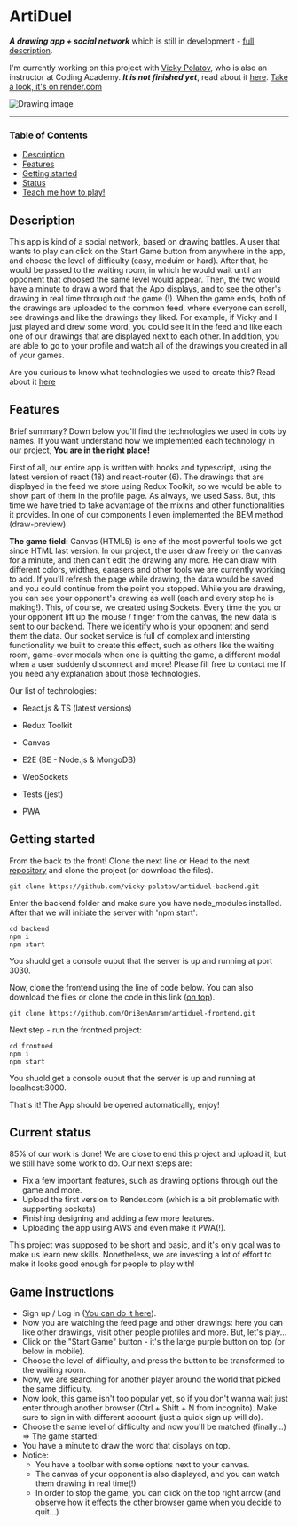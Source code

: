# ArtiDuel
***A drawing app + social network*** which is still in development - [full description](#description).

I'm currently working on this project with [Vicky Polatov](https://github.com/vicky-polatov "Vicky's profile link"), who is also an instructor at Coding Academy. 
***It is not finished yet***, read about it [here](#current-status).
[Take a look, it's on render.com](https://artiduel.onrender.com "Render link")

![Drawing image](src/assets/imgs/drawing-butterfly.avif "Drawing image")
___

### Table of Contents
- [Description](#description)
- [Features](#features)
- [Getting started](#getting-started)
- [Status](#current-status)
- [Teach me how to play!](#game-instructions)

## Description
This app is kind of a social network, based on drawing battles. 
A user that wants to play can click on the Start Game button from anywhere in the app, and choose the level of difficulty (easy, meduim or hard).
After that, he would be passed to the waiting room, in which he would wait until an opponent that choosed the same level would appear. 
Then, the two would have a minute to draw a word that the App displays, and to see the other's drawing in real time through out the game (!).
When the game ends, both of the drawings are uploaded to the common feed, where everyone can scroll, see drawings and like the drawings they liked. For example, if Vicky and I just played and drew some word, you could see it in the feed and like each one of our drawings that are displayed next to each other. 
In addition, you are able to go to your profile and watch all of the drawings you created in all of your games.

Are you curious to know what technologies we used to create this? Read about it [here](#features)

## Features
Brief summary? Down below you'll find the technologies we used in dots by names. 
If you want understand how we implemented each technology in our project, **You are in the right place!**

First of all, our entire app is written with hooks and typescript, using the latest version of react (18) and react-router (6).
The drawings that are displayed in the feed we store using Redux Toolkit, so we would be able to show part of them in the profile page.
As always, we used Sass. But, this time we have tried to take advantage of the mixins and other functionalities it provides. In one of our components I even implemented the BEM method (draw-preview).

**The game field:**
Canvas (HTML5) is one of the most powerful tools we got since HTML last version.
In our project, the user draw freely on the canvas for a minute, and then can't edit the drawing any more.
He can draw with different colors, widthes, earasers and other tools we are currently working to add.
If you'll refresh the page while drawing, the data would be saved and you could continue from the point you stopped.
While you are drawing, you can see your opponent's drawing as well (each and every step he is making!).
This, of course, we created using Sockets. Every time the you or your opponent lift up the mouse / finger from the canvas, the new data is sent to our backend. There we identify who is your opponent and send them the data.
Our socket service is full of complex and intersting functionality we built to create this effect, such as others like the waiting room, game-over modals when one is quitting the game, a different modal when a user suddenly disconnect and more!
Please fill free to contact me If you need any explanation about those technologies.

Our list of technologies:

- React.js & TS (latest versions)
- Redux Toolkit
- Canvas
- E2E (BE - Node.js & MongoDB) 
- WebSockets

- Tests (jest)
- PWA

## Getting started
From the back to the front!
Clone the next line or Head to the next [repository](https://github.com/vicky-polatov/artiduel-backend "Backend repo link") and clone the project (or download the files).

```
git clone https://github.com/vicky-polatov/artiduel-backend.git
```

Enter the backend folder and make sure you have node_modules installed. After that we will initiate the server with 'npm start':

```
cd backend
npm i 
npm start
```

You shuold get a console ouput that the server is up and running at port 3030.

Now, clone the frontend using the line of code below. You can also download the files or clone the code in this link ([on top](https://github.com/OriBenAmram/artiduel-frontend "Frontend repo link")).

```
git clone https://github.com/OriBenAmram/artiduel-frontend.git
```

Next step - run the frontned project:

```
cd frontned
npm i 
npm start
```

You shuold get a console ouput that the server is up and running at localhost:3000.

That's it! The App should be opened automatically, enjoy!

## Current status
85% of our work is done! 
We are close to end this project and upload it, but we still have some work to do. 
Our next steps are:
- Fix a few important features, such as drawing options through out the game and more.
- Upload the first version to Render.com (which is a bit problematic with supporting sockets)
- Finishing designing and adding a few more features.
- Uploading the app using AWS and even make it PWA(!).

This project was supposed to be short and basic, and it's only goal was to make us learn new skills.
Nonetheless, we are investing a lot of effort to make it looks good enough for people to play with! 

## Game instructions
- Sign up / Log in ([You can do it here](https://artiduel.onrender.com/login "Login link")).
- Now you are watching the feed page and other drawings: here you can like other drawings, visit other people profiles and more. But, let's play... 
- Click on the "Start Game" button - it's the large purple button on top (or below in mobile).
- Choose the level of difficulty, and press the button to be transformed to the waiting room.
- Now, we are searching for another player around the world that picked the same difficulty. 
- Now look, this game isn't too popular yet, so if you don't wanna wait just enter through another browser (Ctrl + Shift + N from incognito). Make sure to sign in with different account (just a quick sign up will do).
- Choose the same level of difficulty and now you'll be matched (finally...) => The game started!
- You have a minute to draw the word that displays on top.
- Notice: 
    - You have a toolbar with some options next to your canvas.
    - The canvas of your opponent is also displayed, and you can watch them drawing in real time(!)
    - In order to stop the game, you can click on the top right arrow (and observe how it effects the other browser game when you decide to quit...)